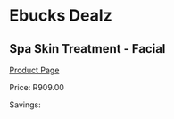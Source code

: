 
# Ebucks Dealz
## Spa Skin Treatment - Facial
[Product Page](https://www.ebucks.com/web/shop/productSelected.do?prodId=1129185024&catId=842823972)

Price: R909.00

Savings: 


	